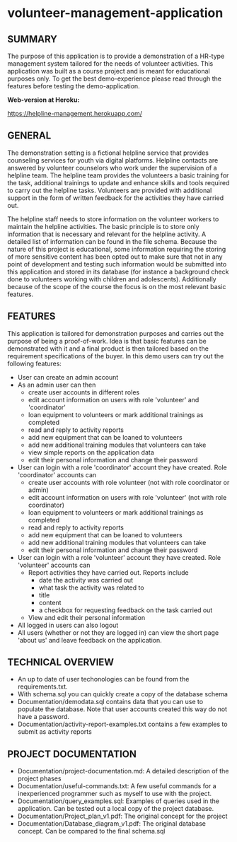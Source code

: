 # volunteer-management-application
## SUMMARY
The purpose of this application is to provide a demonstration of a HR-type management system tailored for the needs of volunteer activities. This application was built as a course project and is meant for educational purposes only. To get the best demo-experience please read through the features before testing the demo-application.

**Web-version at Heroku:**

https://helpline-management.herokuapp.com/

## GENERAL
The demonstration setting is a fictional helpline service that provides counseling services for youth via digital platforms. Helpline contacts are answered by volunteer counselors who work under the supervision of a helpline team. The helpline team provides the volunteers a basic training for the task, additional trainings to update and enhance skills and tools required to carry out the helpline tasks. Volunteers are provided with additional support in the form of written feedback for the activities they have carried out. 

The helpline staff needs to store information on the volunteer workers to maintain the helpline activities. The basic principle is to store only information that is necessary and relevant for the helpline activity. A detailed list of information can be found in the file schema. Because the nature of this project is educational, some information requiring the storing of more sensitive content has been opted out to make sure that not in any point of development and testing such information would be submitted into this application and stored in its database (for instance a background check done to volunteers working with children and adolescents). Additionally because of the scope of the course the focus is on the most relevant basic features. 

## FEATURES
This application is tailored for demonstration purposes and carries out the purpose of being a proof-of-work. Idea is that basic features can be demonstrated with it and a final product is then tailored based on the requirement specifications of the buyer. In this demo users can try out the following features:

 - User can create an admin account
 - As an admin user can then
   - create user accounts in different roles
   - edit account information on users with role 'volunteer' and 'coordinator'
   - loan equipment to volunteers or mark additional trainings as completed
   - read and reply to activity reports
   - add new equipment that can be loaned to volunteers
   - add new additional training modules that volunteers can take
   - view simple reports on the application data
   - edit their personal information and change their password
- User can login with a role 'coordinator' account they have created. Role 'coordinator' accounts can
   - create user accounts with role volunteer (not with role coordinator or admin)
   - edit account information on users with role 'volunteer' (not with role coordinator)
   - loan equipment to volunteers or mark additional trainings as completed
   - read and reply to activity reports
   - add new equipment that can be loaned to volunteers
   - add new additional training modules that volunteers can take
   - edit their personal information and change their password
- User can login with a role 'volunteer' account they have created. Role 'volunteer' accounts can
  - Report activities they have carried out. Reports include
    - date the activity was carried out
    - what task the activity was related to
    - title
    - content
    - a checkbox for requesting feedback on the task carried out
  - View and edit their personal information
- All logged in users can also logout
- All users (whether or not they are logged in) can view the short page 'about us' and leave feedback on the application.


## TECHNICAL OVERVIEW

 - An up to date of user techonologies can be found from the requirements.txt. 
 - With schema.sql you can quickly create a copy of the database schema
 - Documentation/demodata.sql contains data that you can use to populate the database. Note that user accounts created this way do not have a password.
 - Documentation/activity-report-examples.txt contains a few examples to submit as activity reports

## PROJECT DOCUMENTATION

 - Documentation/project-documentation.md: A detailed description of the project phases
 - Documentation/useful-commands.txt: A few useful commands for a inexperienced programmer such as myself to use with the project.
 - Documentation/query_examples.sql: Examples of queries used in the application. Can be tested out a local copy of the project database.
 - Documentation/Project_plan_v1.pdf: The original concept for the project
 - Documentation/Database_diagram_v1.pdf: The original database concept. Can be compared to the final schema.sql
